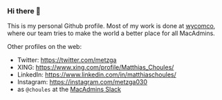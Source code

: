 ### Hi there 👋

This is my personal Github profile. Most of my work is done at [wycomco](https://github.com/wycomco), where our team tries to make the world a better place for all MacAdmins.

Other profiles on the web:

- Twitter: https://twitter.com/metzga
- XING: https://www.xing.com/profile/Matthias_Choules/
- LinkedIn: https://www.linkedin.com/in/matthiaschoules/
- Instagram: https://instagram.com/metzga030
- as ``@choules`` at the [MacAdmins Slack](https://www.macadmins.org)
